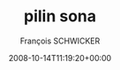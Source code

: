 ---
title: 'pilin sona'
posts: 1
hash: 'tVK3ixSp'
author: 'François SCHWICKER'
date: 2008-10-14T11:19:20+00:00
sources:
  - https://tokipona.yahoogroups.narkive.com/tVK3ixSp
---